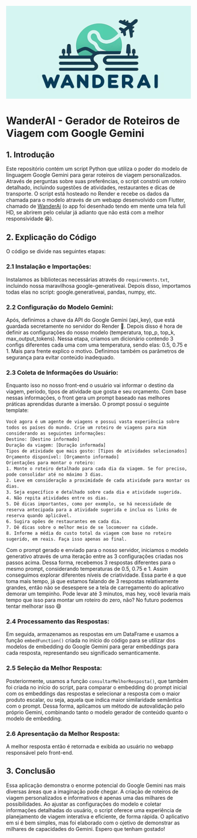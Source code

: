 ![](docs/assets/assets/wanderai.png)
# WanderAI - Gerador de Roteiros de Viagem com Google Gemini
## 1. Introdução
Este repositório contém um script Python que utiliza o poder do modelo de linguagem Google Gemini para gerar roteiros de viagem personalizados. Através de perguntas sobre suas preferências, o script constrói um roteiro detalhado, incluindo sugestões de atividades, restaurantes e dicas de transporte. O script está hosteado no Render e recebe os dados da chamada para o modelo através de um webapp desenvolvido com Flutter, chamado de [WanderAi](https://hugooleal.github.io/WanderAi_2.0/#/)  (o app foi desenhado tendo em mente uma tela full HD, se abrirem pelo celular já adianto que não está com a melhor responsividade 😁).
## 2. Explicação do Código
O código se divide nas seguintes etapas:
### 2.1 Instalação e Importações:
Instalamos as bibliotecas necessárias através do `requirements.txt`, incluindo nossa maravilhosa google-generativeai. Depois disso, importamos todas elas no script: google.generativeai, pandas, numpy, etc.
### 2.2 Configuração do Modelo Gemini:
Após, definimos a chave da API do Google Gemini (api_key), que está guardada secretamente no servidor do Render :shushing_face:.
Depois disso é hora de definir as configurações do nosso modelo (temperatura, top_p, top_k, max_output_tokens). Nessa etapa, criamos um dicionário contendo 3 configs diferentes cada uma com uma temperatura, sendo elas: 0.5, 0.75 e 1. Mais para frente explico o motivo. Definimos também os parâmetros de segurança para evitar conteúdo inadequado.
### 2.3 Coleta de Informações do Usuário:
Enquanto isso no nosso front-end o usuário vai informar o destino da viagem, período, tipos de atividade que gosta e seu orçamento. Com base nessas informações, o front gera um prompt baseado nas melhores práticas aprendidas durante a imersão. O prompt possui o seguinte template:
```
Você agora é um agente de viagens e possui vasta experiência sobre todos os países do mundo. Crie um roteiro de viagens para mim considerando as seguintes informações:
Destino: [Destino informado]
Duração da viagem: [Duração informada]
Tipos de atividade que mais gosto: [Tipos de atividades selecionados]
Orçamento disponível: [Orçamento informado]
Orientações para montar o roteiro:
1. Monte o roteiro detalhado para cada dia da viagem. Se for preciso, pode consolidar até no máximo 3 dias.
2. Leve em consideração a proximidade de cada atividade para montar os dias.
3. Seja específico e detalhado sobre cada dia e atividade sugerida.
4. Não repita atividades entre os dias.
5. Dê dicas importantes, como por exemplo, se há necessidade de reserva antecipada para a atividade sugerida e inclua os links de reserva quando aplicável.
6. Sugira opões de restaurantes em cada dia.
7. Dê dicas sobre o melhor meio de se locomover na cidade.
8. Informe a média do custo total da viagem com base no roteiro sugerido, em reais. Faça isso apenas ao final.
```
Com o prompt gerado e enviado para o nosso servidor, iniciamos o modelo generativo através de uma iteração entre as 3 configurações criadas nos passos acima. Dessa forma, recebemos 3 respostas diferentes para o mesmo prompt, considerando temperaturas de 0.5, 0.75 e 1. Assim conseguimos explorar diferentes níveis de criatividade.
Essa parte é a que toma mais tempo, já que estamos falando de 3 respostas relativamente grandes, então não se desespere se a tela de carregamento do aplicativo demorar um tempinho. Pode levar até 3 minutos, mas hey, você levaria mais tempo que isso para montar um roteiro do zero, não? No futuro podemos tentar melhorar isso 😄
### 2.4 Processamento das Respostas:
Em seguida, armazenamos as respostas em um DataFrame e usamos a função `embedFunction()` criada no início do código para se utilizar dos modelos de embedding do Google Gemini para gerar embeddings para cada resposta, representando seu significado semanticamente.
### 2.5 Seleção da Melhor Resposta:
Posteriormente, usamos a função `consultarMelhorResposta()`, que também foi criada no início do script, para comparar o embedding do prompt inicial com os embeddings das respostas e
selecionar a resposta com o maior produto escalar, ou seja, aquela que indica maior similaridade semântica com o prompt.
Dessa forma, aplicamos um método de autovalidação pelo próprio Gemini, combinando tanto o modelo gerador de conteúdo quanto o modelo de embedding. 
### 2.6 Apresentação da Melhor Resposta:
A melhor resposta então é retornada e exibida ao usuário no webapp responsável pelo front-end.
## 3. Conclusão
Essa aplicação demonstra o enorme potencial do Google Gemini nas mais diversas áreas que a imaginação pode chegar. A criação de roteiros de viagem personalizados e informativos é apenas uma das milhares de possibilidades. Ao ajustar as configurações do modelo e coletar informações detalhadas do usuário, o script oferece uma experiência de planejamento de viagem interativa e eficiente, de forma rápida. O aplicativo em si é bem simples, mas foi elaborado com o ojetivo de demonstrar as milhares de capacidades do Gemini.
Espero que tenham gostado!
